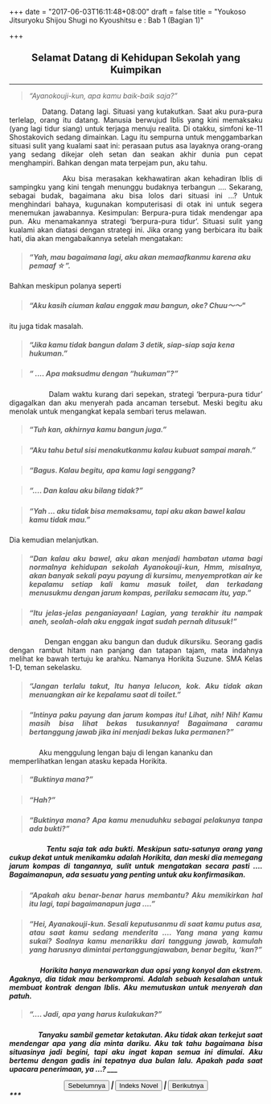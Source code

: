 +++
date = "2017-06-03T16:11:48+08:00"
draft = false
title = "Youkoso Jitsuryoku Shijou Shugi no Kyoushitsu e : Bab 1 (Bagian 1)"

+++

### <big><p style="text-align:center;">**Selamat Datang di Kehidupan Sekolah yang Kuimpikan** </big></p>
___
> <i>“Ayanokouji-kun, apa kamu baik-baik saja?”</i>

<p style="text-align:justify;"> &nbsp; &nbsp; &nbsp; &nbsp; &nbsp; &nbsp; &nbsp;Datang. Datang lagi. Situasi yang kutakutkan. Saat aku pura-pura terlelap, orang itu datang. 
Manusia berwujud Iblis yang kini memaksaku (yang lagi tidur siang) untuk terjaga menuju realita.
Di otakku, simfoni ke-11 Shostakovich sedang dimainkan. 
Lagu itu sempurna untuk menggambarkan situasi sulit yang kualami saat ini: 
perasaan putus asa layaknya orang-orang yang sedang dikejar oleh setan dan seakan akhir dunia pun cepat menghampiri. 
Bahkan dengan mata terpejam pun, aku tahu.</p>  
<p style="text-align:justify;"> &nbsp; &nbsp; &nbsp; &nbsp; &nbsp; &nbsp; &nbsp; &nbsp;Aku bisa merasakan kekhawatiran akan kehadiran Iblis di sampingku yang kini tengah menunggu budaknya terbangun .... 
Sekarang, sebagai budak, bagaimana aku bisa lolos dari situasi ini ...? Untuk menghindari bahaya, 
kugunakan komputerisasi di otak ini untuk segera menemukan jawabannya. Kesimpulan: Berpura-pura tidak mendengar apa pun. 
Aku menamakannya strategi ‘berpura-pura tidur’. Situasi sulit yang kualami akan diatasi dengan strategi ini. 
Jika orang yang berbicara itu baik hati, dia akan mengabaikannya setelah mengatakan:
<blockquote><h5><i>“Yah, mau bagaimana lagi, aku akan memaafkanmu karena aku pemaaf ☆”.</i></h5></blockquote>

<p style="text-align:justify;">Bahkan meskipun polanya seperti</p>

<blockquote><h5><i>“Aku kasih ciuman kalau enggak mau bangun, oke? Chuu〜〜"</i></h5></blockquote>

<p style="text-align:justify;">itu juga tidak masalah.</p>

<blockquote><h5><i>“Jika kamu tidak bangun dalam 3 detik, siap-siap saja kena hukuman.”</i></h5></blockquote>

<blockquote><h5><i>“ .... Apa maksudmu dengan “hukuman”?”</i></h5></blockquote>

<p style="text-align:justify;"> &nbsp; &nbsp; &nbsp; &nbsp; &nbsp; &nbsp; &nbsp; &nbsp;Dalam waktu kurang dari sepekan, strategi ‘berpura-pura tidur’  digagalkan dan aku menyerah pada ancaman tersebut. Meski begitu aku menolak untuk mengangkat kepala sembari terus melawan.

<blockquote><h5><i>“Tuh kan, akhirnya kamu bangun juga.”</i></h5></blockquote>
<blockquote><h5><i>“Aku tahu betul sisi menakutkanmu kalau kubuat sampai marah.”</i></h5></blockquote>
<blockquote><h5><i>“Bagus. Kalau begitu, apa kamu lagi senggang?</i></h5></blockquote>
<blockquote><h5><i>“.... Dan kalau aku bilang tidak?”</i></h5></blockquote>
<blockquote><h5><i>“Yah ... aku tidak bisa memaksamu, tapi aku akan bawel kalau kamu tidak mau.”</i></h5></blockquote>
<p style="text-align:justify;">Dia kemudian melanjutkan.</p>

<blockquote><h5><i><p style="text-align:justify;">“Dan kalau aku bawel, aku akan menjadi hambatan utama bagi normalnya  kehidupan sekolah Ayanokouji-kun, Hmm, misalnya, akan banyak sekali payu payung di kursimu, menyemprotkan air ke kepalamu setiap kali kamu masuk toilet, dan terkadang menusukmu dengan jarum kompas, perilaku semacam itu, yap.”</i></h5></blockquote></q>
<blockquote><h5><i><p style="text-align:justify;">“Itu jelas-jelas penganiayaan! Lagian, yang terakhir itu nampak aneh, seolah-olah aku enggak ingat sudah pernah ditusuk!”</i></h5></blockquote></q>

<p style="text-align:justify;"> &nbsp; &nbsp; &nbsp; &nbsp; &nbsp; &nbsp; &nbsp; &nbsp;Dengan enggan aku bangun dan duduk dikursiku. Seorang gadis dengan rambut hitam nan panjang dan tatapan tajam, mata indahnya melihat ke bawah tertuju ke arahku. Namanya Horikita Suzune. SMA Kelas 1-D, teman sekelasku.

<blockquote><h5><i><p style="text-align:justify;">“Jangan terlalu takut, Itu hanya lelucon, kok. Aku tidak akan menuangkan air ke kepalamu saat di toilet.”</i></h5></blockquote></q>
<blockquote><h5><i><p style="text-align:justify;">“Intinya paku payung dan jarum kompas itu! Lihat, nih! Nih! Kamu masih bisa lihat bekas tusukannya! Bagaimana caramu bertanggung jawab jika ini menjadi bekas luka permanen?”</i></h5></blockquote></q>

&nbsp; &nbsp; &nbsp; &nbsp; &nbsp; &nbsp; &nbsp; &nbsp;Aku menggulung lengan baju di lengan kananku dan memperlihatkan lengan atasku kepada Horikita.

<p style="text-align:justify;"><blockquote><h5><i>“Buktinya mana?”</blockquote><h5>

<blockquote><h5>“Hah?”</blockquote><h5>

<blockquote><h5><p style="text-align:justify;">“Buktinya mana? Apa kamu menuduhku sebagai pelakunya tanpa ada bukti?”</blockquote><h5></i></p>

<p style="text-align:justify;"> &nbsp; &nbsp; &nbsp; &nbsp; &nbsp; &nbsp; &nbsp; &nbsp;Tentu saja tak ada bukti. Meskipun satu-satunya orang yang cukup dekat untuk menikamku adalah Horikita, dan meski dia memegang jarum kompas di tangannya, sulit untuk mengatakan secara pasti .... Bagaimanapun, ada sesuatu  yang penting untuk aku konfirmasikan.</h5></blockquote></q>

<blockquote><h5><i><p style="text-align:justify;">“Apakah aku benar-benar harus membantu? Aku memikirkan hal itu lagi, tapi bagaimanapun juga ....”</blockquote><h5></p>
<blockquote><h5><p style="text-align:justify;">“Hei, Ayanakouji-kun. Sesali keputusanmu di saat kamu putus asa, atau saat kamu sedang menderita .... Yang mana yang kamu sukai? Soalnya kamu menarikku dari tanggung jawab, kamulah yang harusnya dimintai pertanggungjawaban, benar begitu, ‘kan?”</blockquote><h5></i>

<p style="text-align:justify;"> &nbsp; &nbsp; &nbsp; &nbsp; &nbsp; &nbsp; &nbsp; &nbsp;Horikita hanya menawarkan dua opsi yang konyol dan ekstrem. Agaknya, dia tidak mau berkompromi. Adalah sebuah kesalahan untuk membuat kontrak dengan Iblis. Aku memutuskan untuk menyerah dan patuh.</q>
<blockquote><h5><i>“.... Jadi, apa yang harus kulakukan?”</blockquote><h5></i>
<p style="text-align:justify;"> &nbsp; &nbsp; &nbsp; &nbsp; &nbsp; &nbsp; &nbsp; &nbsp;Tanyaku sambil gemetar ketakutan. Aku tidak akan terkejut saat mendengar apa yang dia minta dariku. Aku tak tahu bagaimana bisa situasinya jadi begini, tapi aku ingat kapan semua ini dimulai. Aku bertemu dengan gadis ini tepatnya dua bulan lalu. Apakah pada saat  upacara penerimaan, ya ...?</q>
___
<center> <button onClick="window.location.href='/post/youkoso-jitsuryoku-prolog'">Sebelumnya</button> | <button onClick="window.location.href='/hal/project-ln/youkoso-jitsuryoku'">Indeks Novel</button> | <button onClick="window.location.href='/post/youkoso-jitsuryoku-bab1-bag2'">Berikutnya</button> </center> 
***


